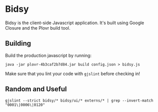 # Bidsy

Bidsy is the client-side Javascript application. It's built using Google Closure
and the Plovr build tool.

## Building

Build the production javascript by running:  

  `java -jar plovr-4b3caf2b7d84.jar build config.json > bidsy.js`

Make sure that you lint your code with `gjslint` before checking in!

## Random and Useful

`gjslint --strict bidsy/* bidsy/ui/* externs/* | grep --invert-match "0001\|0006\|0120"`
